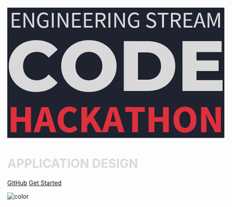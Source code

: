 <!-- _coverpage.md -->
<!-- background image -->

![](_media/engg_stream_hackathon.png)
# <span style="color:#d9d9d9">**APPLICATION DESIGN**</span>

[GitHub](https://github.com/docsifyjs/docsify/)
[Get Started](/design/backend/design?id=welcome-to-go-tiny-application-design)


<!-- background color -->

![color](#1f222f)
